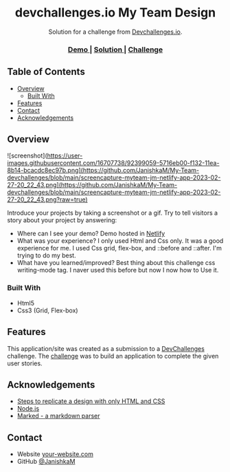 <!-- Please update value in the {}  -->

<h1 align="center">devchallenges.io My Team Design</h1>

<div align="center">
   Solution for a challenge from  <a href="http://devchallenges.io" target="_blank">Devchallenges.io</a>.
</div>

<div align="center">
  <h3>
    <a href="https://myteam-jm.netlify.app/">
      Demo
    </a>
    <span> | </span>
    <a href="https://https://github.com/JanishkaM/My-Team-devchallenges">
      Solution
    </a>
    <span> | </span>
    <a href="https://devchallenges.io/challenges/hhmesazsqgKXrTkYkt0U">
      Challenge
    </a>
  </h3>
</div>

<!-- TABLE OF CONTENTS -->

## Table of Contents

- [Overview](#overview)
  - [Built With](#built-with)
- [Features](#features)
- [Contact](#contact)
- [Acknowledgements](#acknowledgements)

<!-- OVERVIEW -->

## Overview

![screenshot](https://user-images.githubusercontent.com/16707738/92399059-5716eb00-f132-11ea-8b14-bcacdc8ec97b.png](https://github.com/JanishkaM/My-Team-devchallenges/blob/main/screencapture-myteam-jm-netlify-app-2023-02-27-20_22_43.png](https://github.com/JanishkaM/My-Team-devchallenges/blob/main/screencapture-myteam-jm-netlify-app-2023-02-27-20_22_43.png?raw=true)

Introduce your projects by taking a screenshot or a gif. Try to tell visitors a story about your project by answering:

- Where can I see your demo? Demo hosted in <a href="https://myteam-jm.netlify.app/">Netlify</a> 
- What was your experience? I only used Html and Css only. It was a good experience for me. I used Css grid, flex-box, and ::before and ::after. I'm trying to do my best. 
- What have you learned/improved? Best thing about this challenge css writing-mode tag. I naver used this before but now I now how to Use it.  

### Built With

<!-- This section should list any major frameworks that you built your project using. Here are a few examples.-->

- Html5
- Css3 (Grid, Flex-box)

## Features

<!-- List the features of your application or follow the template. Don't share the figma file here :) -->

This application/site was created as a submission to a [DevChallenges](https://devchallenges.io/challenges) challenge. The [challenge](https://devchallenges.io/challenges/hhmesazsqgKXrTkYkt0U) was to build an application to complete the given user stories.


## Acknowledgements

<!-- This section should list any articles or add-ons/plugins that helps you to complete the project. This is optional but it will help you in the future. For exmpale -->

- [Steps to replicate a design with only HTML and CSS](https://devchallenges-blogs.web.app/how-to-replicate-design/)
- [Node.js](https://nodejs.org/)
- [Marked - a markdown parser](https://github.com/chjj/marked)

## Contact

- Website [your-website.com](https://{your-web-site-link})
- GitHub [@JanishkaM](https://https://github.com/JanishkaM)
